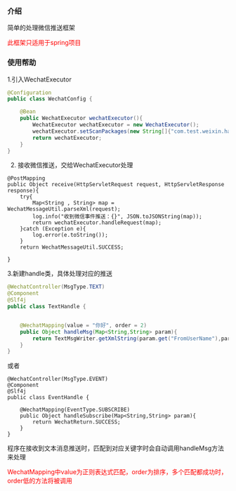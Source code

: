 ### 介绍 

简单的处理微信推送框架

<font color=red>此框架只适用于spring项目</font>

### 使用帮助

1.引入WechatExecutor
```java
@Configuration
public class WechatConfig {

    @Bean
    public WechatExecutor wechatExecutor(){
        WechatExecutor wechatExecutor = new WechatExecutor();
        wechatExecutor.setScanPackages(new String[]{"com.test.weixin.handle"});
        return wechatExecutor;
    }
}
```
   2. 接收微信推送，交给WechatExecutor处理
```
@PostMapping
public Object receive(HttpServletRequest request, HttpServletResponse response){
    try{
        Map<String , String> map = WechatMessageUtil.parseXml(request);
        log.info("收到微信事件推送：{}", JSON.toJSONString(map));
        return wechatExecutor.handleRequest(map);
    }catch (Exception e){
        log.error(e.toString());
    }
    return WechatMessageUtil.SUCCESS;

}
```
3.新建handle类，具体处理对应的推送
```java
@WechatController(MsgType.TEXT)
@Component
@Slf4j
public class TextHandle {


    @WechatMapping(value = "你好", order = 2)
    public Object handleMsg(Map<String,String> param){
        return TextMsgWriter.getXmlString(param.get("FromUserName"),param.get("ToUserName"),"你也好啊");
    }
}


```
或者
```
@WechatController(MsgType.EVENT)
@Component
@Slf4j
public class EventHandle {

    @WechatMapping(EventType.SUBSCRIBE)
    public Object handleSubscribe(Map<String,String> param){
        return WechatReturn.SUCCESS;
    }
}
```
程序在接收到文本消息推送时，匹配到对应关键字时会自动调用handleMsg方法来处理
     
<font color=red>WechatMapping中value为正则表达式匹配，order为排序，多个匹配都成功时，order低的方法将被调用</font>




